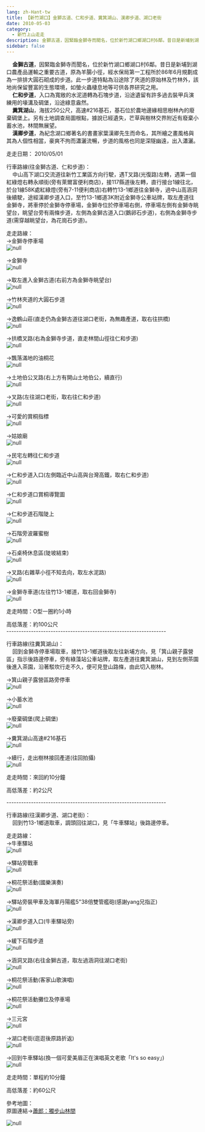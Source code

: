 ```yaml
---
lang: zh-Hant-tw
title: 【新竹湖口】金獅古道、仁和步道、糞箕湖山、漢卿步道、湖口老街
date: 2010-05-03
category: 
  - 新竹上山走走
description: 金獅古道，因緊臨金獅寺而聞名，位於新竹湖口鄉湖口村6鄰。昔日是新埔到湖口農產品運輸之重要古道，原為羊腸小徑，經水保局第一工程所於86年6月規劃成為一排排大圓石砌成的步道。此一步道特點為沿途除了夾道的原始林及竹林外，該地尚保留豐富的生態環境，如螢火蟲棲息地等可供各界研究之用。 仁和步道，入口為寬敞的水泥道轉為石塊步道，沿途遺留有許多過去裝甲兵演練用的壕溝及碉堡，沿途綠意盎然。 糞箕湖山，海拔250公尺，高速#216基石，基石位於農地邊緣相思樹林內的廢棄碉堡上。另有土地調查局圖根點，據說已經遺失，芒草與樹林交界附近有廢棄小蓄水池，林間無展望。 漢卿步道，為紀念湖口鄉著名的書畫家葉漢卿先生而命名，其所繪之畫風格與其為人個性相當，豪爽不拘而瀟灑流暢，步道的風格也同是深隧幽遠，出入瀟灑。
sidebar: false
---
```


    **金獅古道**，因緊臨金獅寺而聞名，位於新竹湖口鄉湖口村6鄰。昔日是新埔到湖口農產品運輸之重要古道，原為羊腸小徑，經水保局第一工程所於86年6月規劃成為一排排大圓石砌成的步道。此一步道特點為沿途除了夾道的原始林及竹林外，該地尚保留豐富的生態環境，如螢火蟲棲息地等可供各界研究之用。  
    **仁和步道**，入口為寬敞的水泥道轉為石塊步道，沿途遺留有許多過去裝甲兵演練用的壕溝及碉堡，沿途綠意盎然。  
    **糞箕湖山**，海拔250公尺，高速#216基石，基石位於農地邊緣相思樹林內的廢棄碉堡上。另有土地調查局圖根點，據說已經遺失，芒草與樹林交界附近有廢棄小蓄水池，林間無展望。  
    **漢卿步道**，為紀念湖口鄉著名的書畫家葉漢卿先生而命名，其所繪之畫風格與其為人個性相當，豪爽不拘而瀟灑流暢，步道的風格也同是深隧幽遠，出入瀟灑。

走走日期： 2010/05/01

行車路線(往金獅古道、仁和步道)：  
    中山高下湖口交流道往新竹工業區方向行駛，遇T叉路(光復路)左轉，遇第一個紅綠燈右轉永順街(旁有萊爾富便利商店)，接117縣道後左轉，直行接台1線往北，於台1線58K處紅綠燈(旁有7-11便利商店)右轉竹13-1鄉道往金獅寺，過中山高涵洞後續駛，途經漢卿步道入口，至竹13-1鄉道3K附近金獅寺公車站牌，取左產道往金獅寺，將車停於金獅寺停車場，金獅寺位於停車場右側，停車場左側有金獅寺眺望台，眺望台旁有兩條步道，左側為金獅古道入口(鵝卵石步道)，右側為金獅寺步道(需穿越眺望台，為花崗石步道)。

走走路線：  
→金獅寺停車場  
![null](image/152671927_l.jpg)

→金獅寺  
![null](image/152671933_l.jpg)

→取左進入金獅古道(右前方為金獅寺眺望台)  
![null](image/152671952_l.jpg)

→竹林夾道的大圓石步道  
![null](image/152671961_l.jpg)

→逸鶴山莊(直走仍為金獅古道往湖口老街，為無趣產道，取右往拱橋)  
![null](image/152671992_l.jpg)

→拱橋叉路(右為金獅寺步道，直走林間山徑往仁和步道)  
![null](image/152672023_l.jpg)

→飄落滿地的油桐花  
![null](image/152672096_l.jpg)

→土地伯公叉路(右上方有開山土地伯公，續直行)  
![null](image/152672146_l.jpg)

→叉路(左往湖口老街，取右往仁和步道)  
![null](image/152672204_l.jpg)

→可愛的賞桐指標  
![null](image/152672369_l.jpg)

→姑娘廟  
![null](image/152672443_l.jpg)

→民宅左轉往仁和步道  
![null](image/152672507_l.jpg)

→仁和步道入口(左側臨近中山高與台灣高鐵，取右仁和步道)  
![null](image/152672518_l.jpg)

→仁和步道口賞桐導覽圖  
![null](image/152672535_l.jpg)

→仁和步道石階陡上  
![null](image/152672555_l.jpg)

→石階旁波羅蜜樹  
![null](image/152672572_l.jpg)

→石桌椅休息區(陡坡結束)  
![null](image/152672587_l.jpg)

→叉路(右雜草小徑不知去向，取左水泥路)  
![null](image/152672598_l.jpg)

→金獅寺車道(左往竹13-1鄉道，取右回金獅寺)  
![null](image/152672657_l.jpg)

走走時間：O型一圈約1小時

高低落差：約100公尺  
\-----------------------------------------------------------------

行車路線(往糞箕湖山)：  
    回到金獅寺停車場取車，接竹13-1鄉道後取左往新埔方向，見「箕山親子露營區」指示後路邊停車，旁有綠藻站公車站牌，取左產道往糞箕湖山，見到左側茶園後進入茶園，沿著駁坎行走不久，便可見登山路條，由此切入樹林。

→箕山親子露營區路旁停車  
![null](image/152672673_l.jpg)

→小蓄水池  
![null](image/152672715_l.jpg)

→廢棄碉堡(爬上碉堡)  
![null](image/152672837_l.jpg)

→糞箕湖山高速#216基石  
![null](image/152672853_l.jpg)

→續行，走出樹林接回產道(往回拍攝)  
![null](image/152672869_l.jpg)

走走時間：來回約10分鐘

高低落差：約2公尺

\-----------------------------------------------------------------

行車路線(往漢卿步道、湖口老街)：  
    回到竹13-1鄉道取車，調頭回往湖口，見「牛車驛站」後路邊停車。

走走路線：  
→牛車驛站  
![null](image/152673027_l.jpg)

→驛站旁戰車  
![null](image/152672935_l.jpg)

→桐花祭活動(國樂演奏)  
![null](image/152672915_l.jpg)

→驛站旁裝甲車及海軍丹陽艦5"38倍雙管艦砲(感謝yang兄指正)  
![null](image/152672888_l.jpg)

→漢卿步道入口(牛車驛站旁)  
![null](image/152673108_l.jpg)

→緩下石階步道  
![null](image/152673121_l.jpg)

→涵洞叉路(右往金獅古道，取左過涵洞往湖口老街)  
![null](image/152673150_l.jpg)

→桐花祭活動(客家山歌演唱)  
![null](image/152673156_l.jpg)

→桐花祭活動攤位及停車場  
![null](image/152673166_l.jpg)

→三元宮  
![null](image/152673176_l.jpg)

→湖口老街(逛逛後原路折返)  
![null](image/152673182_l.jpg)

→回到牛車驛站(換一個可愛美眉正在演唱英文老歌「It's so easy」)  
![null](image/152671770_l.jpg)

走走時間：單程約10分鐘

高低落差：約60公尺

參考地圖：  
原圖連結→[蕭郎：獨步山林間](http://www.yougoipay.com/kenny/w691/index.htm)

![null](image/152679200_l.jpg)